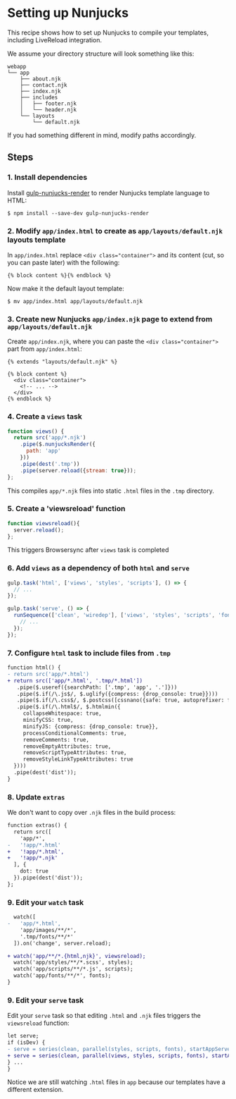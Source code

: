 # Setting up Nunjucks

This recipe shows how to set up Nunjucks to compile your templates, including LiveReload integration.

We assume your directory structure will look something like this:

```
webapp
└── app
    ├── about.njk
    ├── contact.njk
    ├── index.njk
    ├── includes
    │   ├── footer.njk
    │   └── header.njk
    └── layouts
        └── default.njk
```

If you had something different in mind, modify paths accordingly.

## Steps

### 1. Install dependencies

Install [gulp-nunjucks-render](https://github.com/carlosl/gulp-nunjucks-render) to render Nunjucks template language to HTML:

```
$ npm install --save-dev gulp-nunjucks-render
```

### 2. Modify `app/index.html` to create as `app/layouts/default.njk` layouts template

In `app/index.html` replace `<div class="container">` and its content (cut, so you can paste later) with the following:

```njk
{% block content %}{% endblock %}
```

Now make it the default layout template:

```
$ mv app/index.html app/layouts/default.njk
```

### 3. Create new Nunjucks `app/index.njk` page to extend from `app/layouts/default.njk`

Create `app/index.njk`, where you can paste the `<div class="container">` part from `app/index.html`:

```njk
{% extends "layouts/default.njk" %}

{% block content %}
  <div class="container">
    <!-- ... -->
  </div>
{% endblock %}
```

### 4. Create a `views` task

```js
function views() {
  return src('app/*.njk')
    .pipe($.nunjucksRender({
      path: 'app'
    }))
    .pipe(dest('.tmp'))
    .pipe(server.reload({stream: true}));
};
```

This compiles `app/*.njk` files into static `.html` files in the `.tmp` directory.

### 5. Create a 'viewsreload' function

```js
function viewsreload(){
  server.reload();
};
```

This triggers Browsersync after `views` task is completed

### 6. Add `views` as a dependency of both `html` and `serve`

```js
gulp.task('html', ['views', 'styles', 'scripts'], () => {
  // ...
});
```

```js
gulp.task('serve', () => {
  runSequence(['clean', 'wiredep'], ['views', 'styles', 'scripts', 'fonts'], () => {
    // ...
  });
});
```

### 7. Configure `html` task to include files from `.tmp`

```diff
function html() {
- return src('app/*.html')
+ return src(['app/*.html', '.tmp/*.html'])
   .pipe($.useref({searchPath: ['.tmp', 'app', '.']}))
   .pipe($.if(/\.js$/, $.uglify({compress: {drop_console: true}})))
   .pipe($.if(/\.css$/, $.postcss([cssnano({safe: true, autoprefixer: false})])))
   .pipe($.if(/\.html$/, $.htmlmin({
     collapseWhitespace: true,
     minifyCSS: true,
     minifyJS: {compress: {drop_console: true}},
     processConditionalComments: true,
     removeComments: true,
     removeEmptyAttributes: true,
     removeScriptTypeAttributes: true,
     removeStyleLinkTypeAttributes: true
  })))
  .pipe(dest('dist'));
}
```

### 8. Update `extras`

We don't want to copy over `.njk` files in the build process:

```diff
function extras() {
  return src([
    'app/*',
-   '!app/*.html'
+   '!app/*.html',
+   '!app/*.njk'
  ], {
    dot: true
  }).pipe(dest('dist'));
};
```
### 9. Edit your `watch` task

```diff
  watch([
-   'app/*.html',
    'app/images/**/*',
    '.tmp/fonts/**/*'
  ]).on('change', server.reload);

+ watch('app/**/*.{html,njk}', viewsreload);
  watch('app/styles/**/*.scss', styles);
  watch('app/scripts/**/*.js', scripts);
  watch('app/fonts/**/*', fonts);
}
```

### 9. Edit your `serve` task

Edit your `serve` task so that editing `.html` and `.njk` files triggers the `viewsreload` function:

```diff
let serve;
if (isDev) {
- serve = series(clean, parallel(styles, scripts, fonts), startAppServer);
+ serve = series(clean, parallel(views, styles, scripts, fonts), startAppServer);
} ...
}
```

Notice we are still watching `.html` files in `app` because our templates have a different extension.
